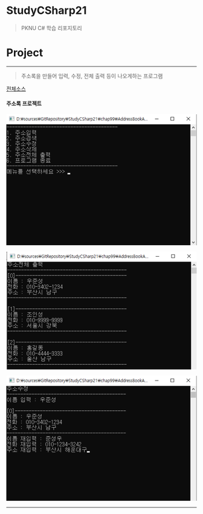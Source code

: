 # StudyCSharp21

> PKNU C# 학습 리포지토리

# Project
---
> 주소록을 만들어 입력, 수정, 전체 출력 등이 나오게하는 프로그램 

[전체소스](https://github.com/junseongwoo/StudyCSharp21/tree/main/chap99/AddressBookApp)

#### 주소록 프로젝트

 ![결과1](/chap99/img/result1.png "전체 프로그램")
 
 ![결과2](/chap99/img/result2.png "주소록 출력")
 
 ![결과3](/chap99/img/result3.png "주소록 수정")

-----------------



